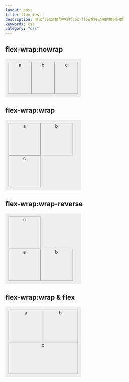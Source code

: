 ```yaml
---
layout: post
title: flex test
description: 测试flex盒模型中的flex-flow在移动端的兼容问题
keywords: css
category: "css"
---
```



<style>
ul,li{ list-style: none;}
.box{
    display:-webkit-flex;
    display:flex;
    width:220px;margin:0;padding:10px;list-style:none;background-color:#eee;}
.box li{width:100px;height:100px;border:1px solid #aaa;text-align:center;}
#box{
    -webkit-flex-wrap:nowrap;
    flex-wrap:nowrap;
}
#box2{
    -webkit-flex-wrap:wrap;
    flex-wrap:wrap;
}
#box3{
    -webkit-flex-wrap:wrap-reverse;
    flex-wrap:wrap-reverse;
}
#box4{
    -webkit-flex-wrap:wrap;
    flex-wrap:wrap;
}
#box4 li{
    -webkit-flex: 1;
    min-width: 40%;
    width: auto;
}
</style>

<h2>flex-wrap:nowrap</h2>
<ul id="box" class="box">
    <li>a</li>
    <li>b</li>
    <li>c</li>
</ul>
<h2>flex-wrap:wrap</h2>
<ul id="box2" class="box">
    <li>a</li>
    <li>b</li>
    <li>c</li>
</ul>
<h2>flex-wrap:wrap-reverse</h2>
<ul id="box3" class="box">
    <li>a</li>
    <li>b</li>
    <li>c</li>
</ul>
<h2>flex-wrap:wrap & flex</h2>
<ul id="box4" class="box">
    <li>a</li>
    <li>b</li>
    <li>c</li>
</ul>


